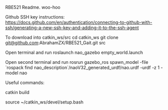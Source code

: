 RBE521 Readme.  woo-hoo

Github SSH key instructions:
https://docs.github.com/en/authentication/connecting-to-github-with-ssh/generating-a-new-ssh-key-and-adding-it-to-the-ssh-agent

To download into catkin_ws/src
cd catkin_ws
git clone git@github.com:AbrahamZX/RBE521_Gait.git src

Open terminal and run
roslaunch nao_gazebo empty_world.launch

Open second terminal and run
rosrun gazebo_ros spawn_model -file \`rospack find nao_description\`/naoV32_generated_urdf/nao.urdf -urdf -z 1 -model nao


Useful commands:

catkin build

source ~/catkin_ws/devel/setup.bash
